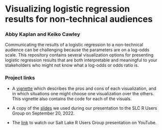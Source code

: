 # Visualizing logistic regression results for non-technical audiences
### Abby Kaplan and Keiko Cawley

Communicating the results of a logistic regression to a non-technical audience can be challenging because the parameters are on a log-odds scale. This repository contains several visualization options for presenting logistic regression results that are both interpretable and meaningful to your stakeholders who might not know what a log-odds or odds ratio is. 


### Project links
* A [vignette](https://keikcaw.github.io/visualizing-logistic-regression/Intro.html) which describes the pros and cons of each visualization, and in which situations one might choose one visualization over the others. This vignette also contains the code for each of the visuals. 

* A copy of the [slides](https://keikcaw.github.io/visualizing-logistic-regression/Powerpoint_presentation.html#1) we used during our presentation to the SLC R Users Group on September 20, 2022.

* The [link](https://www.youtube.com/watch?v=svHT7H1ZykA) to watch our Salt Lake R Users Group presentation on YouTube.
